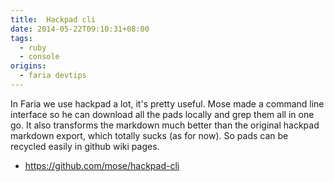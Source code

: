 ```yaml
---
title:  Hackpad cli 
date: 2014-05-22T09:10:31+08:00
tags:
  - ruby
  - console
origins:
  - faria devtips
---
```

In Faria we use hackpad a lot, it's pretty useful. Mose made a command line interface so he can download all the pads locally and grep them all in one go. It also transforms the markdown much better than the original hackpad markdown export, which totally sucks (as for now). So pads can be recycled easily in github wiki pages.

- https://github.com/mose/hackpad-cli
